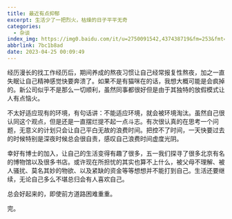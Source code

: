 ```yaml
---
title: 最近有点抑郁
excerpt: 生活少了一把烈火，枯燥的日子平平无奇
categories:
  - 杂谈
index_img: https://img0.baidu.com/it/u=2750091542,437438719&fm=253&fmt=auto&app=138&f=JPEG?w=500&h=500
abbrlink: 7bc1b8ad
date: 2023-04-25 00:09:49
---
```

经历漫长的找工作经历后，期间养成的熬夜习惯让自己经常报复性熬夜，加之一直失眠让自己精神感觉快要奔溃了。如果不是有猫咪在的话，我想大概可能是会疯掉的。新公司似乎不是那么一切顺利，虽然同事都很好但是由于其独特的放假模式让人有点恼火。

不太好适应现有的环境，有句话讲：不能适应环境，就会被环境淘汰。虽然自己很认同这个观点，但是还是一直摆烂提不起一点斗志。有次很认真的在思考一个问题，无意义的计划只会让自己平白无故的浪费时间。把控不了时间，一天快要过去的时候特别是深夜时候总会很自责，感叹自己浪费时间虚度光阴。

幸好有博士的加入，让自己的生活变得有趣了很多，五一我们探寻了很多北京有名的博物馆以及很多书店。或许现在所担忧的其实也算不上什么，被父母不理解、被人骚扰、莫名其妙的物欲、以及紧缺的资金等等想想并不能打到自己。生活还要继续，无论自己多么不堪总归会有人喜欢自己。

总会好起来的，即使前方道路困难重重。

完。